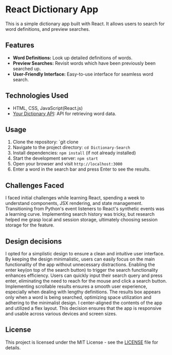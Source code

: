 # React Dictionary App

This is a simple dictionary app built with React. It allows users to search for word definitions, and preview searches.

## Features

- **Word Definitions:** Look up detailed definitions of words.
- **Preview Searches:** Revisit words which have been previously been searched up.
- **User-Friendly Interface:** Easy-to-use interface for seamless word search.

## Technologies Used

- HTML, CSS, JavaScript(React.js)
- [Your Dictionary API](https://yourdictionary.com): API for retrieving word data.

## Usage

1. Clone the repository: `git clone <repository-url>
2. Navigate to the project directory: `cd Dictionary-Search`
3. Install dependencies: `npm install` (if not already installed)
4. Start the development server: `npm start`
5. Open your browser and visit `http://localhost:3000`
6. Enter a word in the search bar and press Enter to see the results.

## Challenges Faced
I faced initial challenges while learning React, spending a week to understand components, JSX rendering, and state management. Transitioning from Python's event listeners to React's synthetic events was a learning curve. Implementing search history was tricky, but research helped me grasp local and session storage, ultimately choosing session storage for the feature.

## Design decisions 
I opted for a simplistic design to ensure a clean and intuitive user interface.  By keeping the design minimalistic, users can easily focus on the main functionality of the app without unnecessary distractions. Enabling the enter key(on top of the search button) to trigger the search functionality enhances efficiency. Users can quickly input their search query and press enter, eliminating the need to reach for the mouse and click a search button. Implementing scrollable results ensures a smooth user experience, especially when dealing with lengthy definitions. The results box appears only when a word is being searched, optimizing space utilization and adhering to the minimalist design. I center-aligned the contents of the app and utilized a flex layout. This decision ensures that the app is responsive and usable across various devices and screen sizes.

## License

This project is licensed under the MIT License - see the [LICENSE](LICENSE) file for details.


